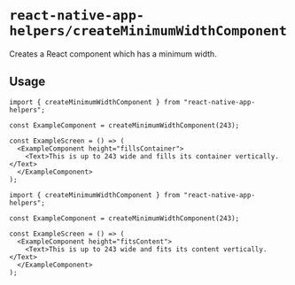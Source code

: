 # `react-native-app-helpers/createMinimumWidthComponent`

Creates a React component which has a minimum width.

## Usage

```tsx
import { createMinimumWidthComponent } from "react-native-app-helpers";

const ExampleComponent = createMinimumWidthComponent(243);

const ExampleScreen = () => (
  <ExampleComponent height="fillsContainer">
    <Text>This is up to 243 wide and fills its container vertically.</Text>
  </ExampleComponent>
);
```

```tsx
import { createMinimumWidthComponent } from "react-native-app-helpers";

const ExampleComponent = createMinimumWidthComponent(243);

const ExampleScreen = () => (
  <ExampleComponent height="fitsContent">
    <Text>This is up to 243 wide and fits its content vertically.</Text>
  </ExampleComponent>
);
```
